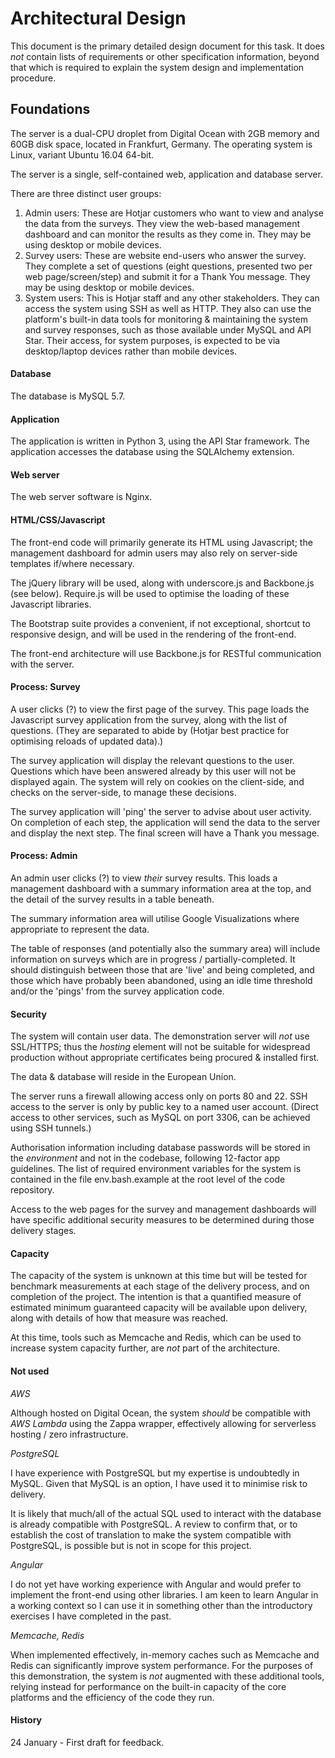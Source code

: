 Architectural Design
====================

This document is the primary detailed design document for this task. It does _not_ contain lists of requirements or other specification information, beyond that which is required to explain the system design and implementation procedure.

Foundations
-----------

The server is a dual-CPU droplet from Digital Ocean with 2GB memory and 60GB disk space, located in Frankfurt, Germany. The operating system is Linux, variant Ubuntu 16.04 64-bit.

The server is a single, self-contained web, application and database server.

There are three distinct user groups:

1. Admin users: These are Hotjar customers who want to view and analyse the data from the surveys. They view the web-based management dashboard and can monitor the results as they come in. They may be using desktop or mobile devices.
1. Survey users: These are website end-users who answer the survey. They complete a set of questions (eight questions, presented two per web page/screen/step) and submit it for a Thank You message. They may be using desktop or mobile devices.
1. System users: This is Hotjar staff and any other stakeholders. They can access the system using SSH as well as HTTP. They also can use the platform's built-in data tools for monitoring & maintaining the system and survey responses, such as those available under MySQL and API Star. Their access, for system purposes, is expected to be via desktop/laptop devices rather than mobile devices.

#### Database

The database is MySQL 5.7.

#### Application

The application is written in Python 3, using the API Star framework. The application accesses the database using the SQLAlchemy extension.

#### Web server

The web server software is Nginx.

#### HTML/CSS/Javascript

The front-end code will primarily generate its HTML using Javascript; the management dashboard for admin users may also rely on server-side templates if/where necessary. 

The jQuery library will be used, along with underscore.js and Backbone.js (see below). Require.js will be used to optimise the loading of these Javascript libraries.

The Bootstrap suite provides a convenient, if not exceptional, shortcut to responsive design, and will be used in the rendering of the front-end.

The front-end architecture will use Backbone.js for RESTful communication with the server.

#### Process: Survey

A user clicks (?) to view the first page of the survey. This page loads the Javascript survey application from the survey, along with the list of questions. (They are separated to abide by (Hotjar best practice for optimising reloads of updated data).)

The survey application will display the relevant questions to the user. Questions which have been answered already by this user will not be displayed again. The system will rely on cookies on the client-side, and checks on the server-side, to manage these decisions.

The survey application will 'ping' the server to advise about user activity. On completion of each step, the application will send the data to the server and display the next step. The final screen will have a Thank you message.

#### Process: Admin

An admin user clicks (?) to view _their_ survey results. This loads a management dashboard with a summary information area at the top, and the detail of the survey results in a table beneath. 

The summary information area will utilise Google Visualizations where appropriate to represent the data.

The table of responses (and potentially also the summary area) will include information on surveys which are in progress / partially-completed. It should distinguish between those that are 'live' and being completed, and those which have probably been abandoned, using an idle time threshold and/or the 'pings' from the survey application code.

#### Security

The system will contain user data. The demonstration server will _not_ use SSL/HTTPS; thus the _hosting_ element will not be suitable for widespread production without appropriate certificates being procured & installed first.

The data & database will reside in the European Union.

The server runs a firewall allowing access only on ports 80 and 22. SSH access to the server is only by public key to a named user account. (Direct access to other services, such as MySQL on port 3306, can be achieved using SSH tunnels.)

Authorisation information including database passwords will be stored in the _environment_ and not in the codebase, following 12-factor app guidelines. The list of required environment variables for the system is contained in the file env.bash.example at the root level of the code repository.

Access to the web pages for the survey and management dashboards will have specific additional security measures to be determined during those delivery stages.

#### Capacity

The capacity of the system is unknown at this time but will be tested for benchmark measurements at each stage of the delivery process, and on completion of the project. The intention is that a quantified measure of estimated minimum guaranteed capacity will be available upon delivery, along with details of how that measure was reached.

At this time, tools such as Memcache and Redis, which can be used to increase system capacity further, are _not_ part of the architecture.

#### Not used

*AWS*

Although hosted on Digital Ocean, the system _should_ be compatible with _AWS Lambda_ using the Zappa wrapper, effectively allowing for serverless hosting / zero infrastructure.

*PostgreSQL*

I have experience with PostgreSQL but my expertise is undoubtedly in MySQL. Given that MySQL is an option, I have used it to minimise risk to delivery. 

It is likely that much/all of the actual SQL used to interact with the database is already compatible with PostgreSQL. A review to confirm that, or to establish the cost of translation to make the system compatible with PostgreSQL, is possible but is not in scope for this project.

*Angular*

I do not yet have working experience with Angular and would prefer to implement the front-end using other libraries. I am keen to learn Angular in a working context so I can use it in something other than the introductory exercises I have completed in the past.

*Memcache, Redis*

When implemented effectively, in-memory caches such as Memcache and Redis can significantly improve system performance. For the purposes of this demonstration, the system is _not_ augmented with these additional tools, relying instead for performance on the built-in capacity of the core platforms and the efficiency of the code they run.

#### History

24 January - First draft for feedback.
